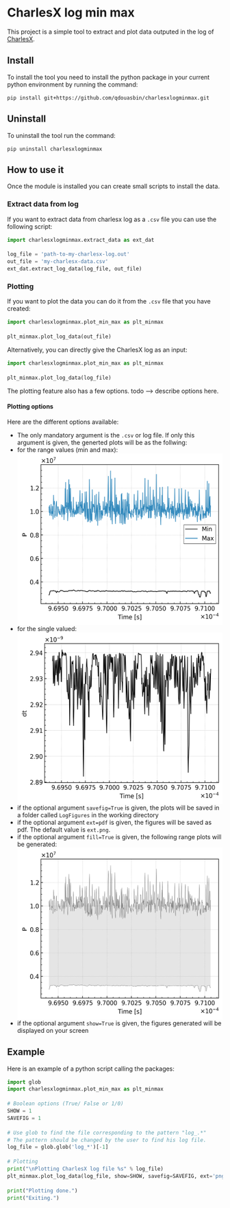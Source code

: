 # CharlesX log min max

This project is a simple tool to extract and plot data outputed in the log of [CharlesX](https://github.com/IhmeGroup/CharlesX).

## Install

To install the tool you need to install the python package in your current python environment by running the command:

```
pip install git+https://github.com/qdouasbin/charlesxlogminmax.git
```

## Uninstall

To uninstall the tool run the command:

```
pip uninstall charlesxlogminmax
```

## How to use it

Once the module is installed you can create small scripts to install the data.

### Extract data from log

If you want to extract data from charlesx log as a `.csv` file you can use the following script:

```python
import charlesxlogminmax.extract_data as ext_dat

log_file = 'path-to-my-charlesx-log.out'
out_file = 'my-charlesx-data.csv'
ext_dat.extract_log_data(log_file, out_file)
```

### Plotting

If you want to plot the data you can do it from the `.csv` file that you have created:

```python
import charlesxlogminmax.plot_min_max as plt_minmax

plt_minmax.plot_log_data(out_file)
```

Alternatively, you can directly give the CharlesX log as an input:

```python
import charlesxlogminmax.plot_min_max as plt_minmax

plt_minmax.plot_log_data(log_file)
```

The plotting feature also has a few options.
todo --> describe options here.

#### Plotting options

Here are the different options available:

 - The only mandatory argument is the `.csv` or log file. If only this argument is given, the generted plots will be as the follwing:
  - for the range values (min and max): <br/> <img src="./docs/examples/range_P.png" height="400" align="middle" />
  - for the single valued: <br/> <img src="./docs/examples/single_value_dt.png" height="400" align="middle" />
 - if the optional argument `savefig=True` is given, the plots will be saved in a folder called `LogFigures` in the working directory
 - if the optional argument `ext=pdf` is given, the figures will be saved as pdf. The default value is `ext.png`.
 - if the optional argument `fill=True` is given, the following range plots will be generated: <br/> <img src="./docs/examples/range_P_fill.png" height="400" align="middle" />
 - if the optional argument `show=True` is given, the figures generated will be displayed on your screen

## Example

Here is an example of a python script calling the packages:

```python
import glob
import charlesxlogminmax.plot_min_max as plt_minmax

# Boolean options (True/ False or 1/0) 
SHOW = 1
SAVEFIG = 1

# Use glob to find the file corresponding to the pattern "log_.*" 
# The pattern should be changed by the user to find his log file.
log_file = glob.glob('log_*')[-1]

# Plotting
print("\nPlotting CharlesX log file %s" % log_file)
plt_minmax.plot_log_data(log_file, show=SHOW, savefig=SAVEFIG, ext='png')

print("Plotting done.")
print("Exiting.")
```
